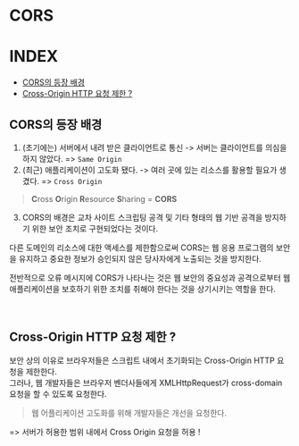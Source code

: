 # CORS
# INDEX
- [CORS의 등장 배경](#cors의-등장-배경)
- [Cross-Origin HTTP 요청 제한 ?](#cross-origin-http-요청-제한)

## CORS의 등장 배경
1. (초기에는) 서버에서 내려 받은 클라이언트로 통신 -> 서버는 클라이언트를 의심을 하지 않았다. => ```Same Origin```
2. (최근) 애플리케이션이 고도화 됐다. -> 여러 곳에 있는 리소스를 활용할 필요가 생겼다. => ```Cross Origin```
> **C**ross **O**rigin **R**esource **S**haring = **CORS**

3. CORS의 배경은 교차 사이트 스크립팅 공격 및 기타 형태의 웹 기반 공격을 방지하기 위한 보안 조치로 구현되었다는 것이다.  

다른 도메인의 리소스에 대한 액세스를 제한함으로써 CORS는 웹 응용 프로그램의 보안을 유지하고 중요한 정보가 승인되지 않은 당사자에게 노출되는 것을 방지한다.

전반적으로 오류 메시지에 CORS가 나타나는 것은 웹 보안의 중요성과 공격으로부터 웹 애플리케이션을 보호하기 위한 조치를 취해야 한다는 것을 상기시키는 역할을 한다.

<br>

## Cross-Origin HTTP 요청 제한 ?
보안 상의 이유로 브라우저들은 스크립트 내에서 초기화되는 Cross-Origin HTTP 요청을 제한한다.  
그러나, 웹 개발자들은 브라우저 벤더사들에게 XMLHttpRequest가 cross-domain 요청을 할 수 있도록 요청한다.  
> 웹 어플리케이션 고도화를 위해 개발자들은 개선을 요청한다.

=> 서버가 허용한 범위 내에서 Cross Origin 요청을 허용 !